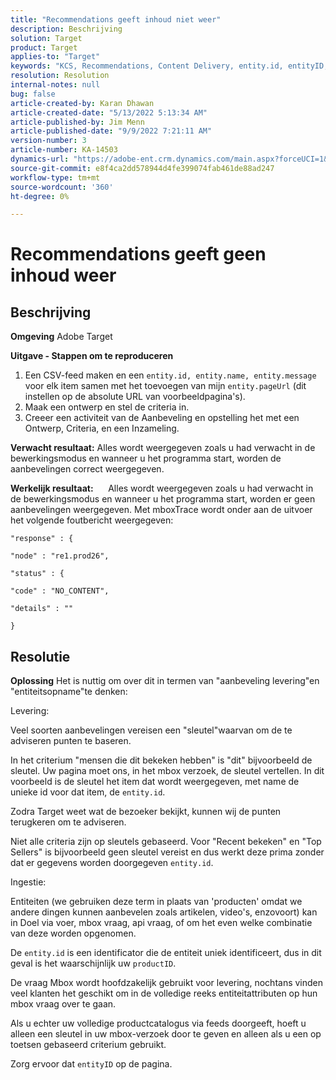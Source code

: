```yaml
---
title: "Recommendations geeft inhoud niet weer"
description: Beschrijving
solution: Target
product: Target
applies-to: "Target"
keywords: "KCS, Recommendations, Content Delivery, entity.id, entityID, productID, key, identifier"
resolution: Resolution
internal-notes: null
bug: false
article-created-by: Karan Dhawan
article-created-date: "5/13/2022 5:13:34 AM"
article-published-by: Jim Menn
article-published-date: "9/9/2022 7:21:11 AM"
version-number: 3
article-number: KA-14503
dynamics-url: "https://adobe-ent.crm.dynamics.com/main.aspx?forceUCI=1&pagetype=entityrecord&etn=knowledgearticle&id=45c52a6f-7bd2-ec11-a7b5-00224809c101"
source-git-commit: e8f4ca2dd578944d4fe399074fab461de88ad247
workflow-type: tm+mt
source-wordcount: '360'
ht-degree: 0%

---
```


# Recommendations geeft geen inhoud weer

## Beschrijving


<b>Omgeving</b>
Adobe Target

<b>Uitgave - Stappen om te reproduceren</b>

1. Een CSV-feed maken en een `entity.id, entity.name, entity.message` voor elk item samen met het toevoegen van mijn `entity.pageUrl` (dit instellen op de absolute URL van voorbeeldpagina&#39;s).
2. Maak een ontwerp en stel de criteria in.
3. Creeer een activiteit van de Aanbeveling en opstelling het met een Ontwerp, Criteria, en een Inzameling.


<b>Verwacht resultaat:</b>
Alles wordt weergegeven zoals u had verwacht in de bewerkingsmodus en wanneer u het programma start, worden de aanbevelingen correct weergegeven.

<b>Werkelijk resultaat:</b>
&#x200B; &#x200B; &#x200B; &#x200B; &#x200B; Alles wordt weergegeven zoals u had verwacht in de bewerkingsmodus en wanneer u het programma start, worden er geen aanbevelingen weergegeven.
Met mboxTrace wordt onder aan de uitvoer het volgende foutbericht weergegeven:


```
"response" : {

"node" : "re1.prod26",

"status" : {

"code" : "NO_CONTENT",

"details" : ""

}
```



## Resolutie


<b>Oplossing</b>
Het is nuttig om over dit in termen van &quot;aanbeveling levering&quot;en &quot;entiteitsopname&quot;te denken:



Levering:

Veel soorten aanbevelingen vereisen een &quot;sleutel&quot;waarvan om de te adviseren punten te baseren.

In het criterium &quot;mensen die dit bekeken hebben&quot; is &quot;dit&quot; bijvoorbeeld de sleutel. Uw pagina moet ons, in het mbox verzoek, de sleutel vertellen. In dit voorbeeld is de sleutel het item dat wordt weergegeven, met name de unieke id voor dat item, de `entity.id`.

Zodra Target weet wat de bezoeker bekijkt, kunnen wij de punten terugkeren om te adviseren.

Niet alle criteria zijn op sleutels gebaseerd. Voor &quot;Recent bekeken&quot; en &quot;Top Sellers&quot; is bijvoorbeeld geen sleutel vereist en dus werkt deze prima zonder dat er gegevens worden doorgegeven `entity.id`.



Ingestie:

Entiteiten (we gebruiken deze term in plaats van &#39;producten&#39; omdat we andere dingen kunnen aanbevelen zoals artikelen, video&#39;s, enzovoort) kan in Doel via voer, mbox vraag, api vraag, of om het even welke combinatie van deze worden opgenomen.

De `entity.id` is een identificator die de entiteit uniek identificeert, dus in dit geval is het waarschijnlijk uw `productID`.

De vraag Mbox wordt hoofdzakelijk gebruikt voor levering, nochtans vinden veel klanten het geschikt om in de volledige reeks entiteitattributen op hun mbox vraag over te gaan.

Als u echter uw volledige productcatalogus via feeds doorgeeft, hoeft u alleen een sleutel in uw mbox-verzoek door te geven en alleen als u een op toetsen gebaseerd criterium gebruikt.



Zorg ervoor dat `entityID` op de pagina.
